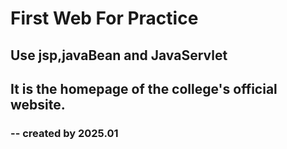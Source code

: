 # First Web For Practice
## Use jsp,javaBean and JavaServlet  

## It is the homepage of the college's official website.

### -- created by 2025.01
